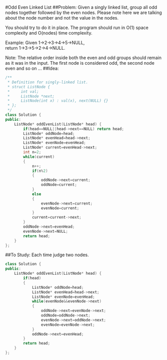 #Odd Even Linked List
##Problem:
Given a singly linked list, group all odd nodes together followed by the even nodes. Please note here we are talking about the node number and not the value in the nodes.

You should try to do it in place. The program should run in O(1) space complexity and O(nodes) time complexity.

Example:
Given 1->2->3->4->5->NULL,  
return 1->3->5->2->4->NULL.  

Note:
The relative order inside both the even and odd groups should remain as it was in the input. 
The first node is considered odd, the second node even and so on ...
##Idea:
```cpp
/**
 * Definition for singly-linked list.
 * struct ListNode {
 *     int val;
 *     ListNode *next;
 *     ListNode(int x) : val(x), next(NULL) {}
 * };
 */
class Solution {
public:
    ListNode* oddEvenList(ListNode* head) {
        if(head==NULL||head->next==NULL) return head;
        ListNode* oddNode=head;
        ListNode* evenHead=head->next;
        ListNode* evenNode=evenHead;
        ListNode* current=evenHead->next;
        int n=2;
        while(current)
        {
            n++;
            if(n%2) 
            {
                oddNode->next=current;
                oddNode=current;
            }
            else 
            {
                evenNode->next=current;
                evenNode=current;
            }
            current=current->next;
        }
        oddNode->next=evenHead;
        evenNode->next=NULL;
        return head;
    }
};
```
##To Study:
Each time judge two nodes.
```cpp
class Solution {
public:
    ListNode* oddEvenList(ListNode* head) {
        if(head)
        {
            ListNode* oddNode=head;
            ListNode* evenHead=head->next;
            ListNode* evenNode=evenHead;
            while(evenNode&&evenNode->next)
            {
                oddNode->next=evenNode->next;
                oddNode=oddNode->next;
                evenNode->next=oddNode->next;
                evenNode=evenNode->next;
            }
            oddNode->next=evenHead;
        }
        return head;
    }
};
```